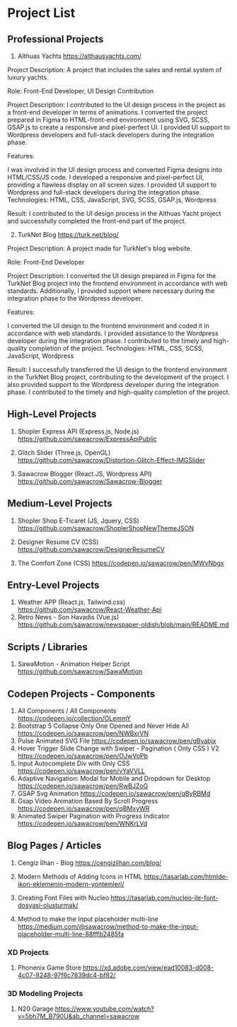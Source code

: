 # Project List

## Professional Projects

1) Althuas Yachts
https://althausyachts.com/

Project Description: A project that includes the sales and rental system of luxury yachts.

Role: Front-End Developer, UI Design Contribution

Project Description: I contributed to the UI design process in the project as a front-end developer in terms of animations. I converted the project prepared in Figma to HTML-front-end environment using SVG, SCSS, GSAP.js to create a responsive and pixel-perfect UI. I provided UI support to Wordpress developers and full-stack developers during the integration phase.

Features:

I was involved in the UI design process and converted Figma designs into HTML/CSS/JS code.
I developed a responsive and pixel-perfect UI, providing a flawless display on all screen sizes.
I provided UI support to Wordpress and full-stack developers during the integration phase.
Technologies: HTML, CSS, JavaScript, SVG, SCSS, GSAP.js, Wordpress

Result: I contributed to the UI design process in the Althuas Yacht project and successfully completed the front-end part of the project.


2) TurkNet Blog
https://turk.net/blog/

Project Description: A project made for TurkNet's blog website.

Role: Front-End Developer

Project Description: I converted the UI design prepared in Figma for the TurkNet Blog project into the frontend environment in accordance with web standards. Additionally, I provided support where necessary during the integration phase to the Wordpress developer.

Features:

I converted the UI design to the frontend environment and coded it in accordance with web standards.
I provided assistance to the Wordpress developer during the integration phase.
I contributed to the timely and high-quality completion of the project.
Technologies: HTML, CSS, SCSS, JavaScript, Wordpress

Result: I successfully transferred the UI design to the frontend environment in the TurkNet Blog project, contributing to the development of the project. I also provided support to the Wordpress developer during the integration phase. I contributed to the timely and high-quality completion of the project.



## High-Level Projects

1) Shopler Express API (Express.js, Node.js)
https://github.com/sawacrow/ExpressApiPublic

2) Glitch Slider (Three.js, OpenGL)
https://github.com/sawacrow/Distortion-Glitch-Effect-IMGSlider

3) Sawacrow Blogger (React.JS, Wordpress API)
https://github.com/sawacrow/Sawacrow-Blogger

## Medium-Level Projects

1) Shopler Shop E-Ticaret (JS, Jquery, CSS)
https://github.com/sawacrow/ShoplerShopNewThemeJSON

2) Designer Resume CV (CSS)
https://github.com/sawacrow/DesignerResumeCV

3) The Comfort Zone (CSS)
https://codepen.io/sawacrow/pen/MWvNbgx



## Entry-Level Projects

1) Weather APP (React.js, Tailwind.css)
https://github.com/sawacrow/React-Weather-Api
2) Retro News - Son Havadis (Vue.js)
https://github.com/sawacrow/newspaper-oldish/blob/main/README.md

## Scripts / Libraries
1) SawaMotion - Animation Helper Script
https://github.com/sawacrow/SawaMotion

## Codepen Projects - Components

1) All Components / All Components
https://codepen.io/collection/OLemmY
2) Bootstrap 5 Collapse Only One Opened and Never Hide All
https://codepen.io/sawacrow/pen/NWBxrVN
3) Pulse Animated SVG File
https://codepen.io/sawacrow/pen/qByabjx
4) Hover Trigger Slide Change with Swiper  - Pagination ( Only CSS ) V2
https://codepen.io/sawacrow/pen/OJwVoPb
5) Input Autocomplete Div with Only CSS
https://codepen.io/sawacrow/pen/vYaVVLL
6) Adaptive Navigation: Modal  for Mobile  and  Dropdown for Desktop
https://codepen.io/sawacrow/pen/RwBJZoG
7) GSAP Svg Animation
https://codepen.io/sawacrow/pen/qByRBMd
8) Gsap Video Animation Based By Scroll Progress
https://codepen.io/sawacrow/pen/qBMxyWR
9) Animated Swiper Pagination with Progress Indicator
https://codepen.io/sawacrow/pen/WNKrLVd

## Blog Pages / Articles

1) Cengiz İlhan - Blog
https://cengizilhan.com/blog/

2) Modern Methods of Adding Icons in HTML
https://tasarlab.com/htmlde-ikon-eklemenin-modern-yontemleri/

3) Creating Font Files with Nucleo
https://tasarlab.com/nucleo-ile-font-dosyasi-olusturmak/

4) Method to make the Input placeholder multi-line
https://medium.com/@sawacrow/method-to-make-the-input-placeholder-multi-line-88fffb2485fa

### XD Projects
1) Phonenix Game Store https://xd.adobe.com/view/ead10083-d008-4c07-8248-97f6c7839dc4-bf82/

### 3D Modeling Projects
1) N20 Garage https://www.youtube.com/watch?v=5bh7M_B790U&ab_channel=sawacrow

